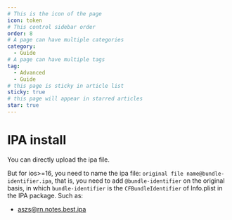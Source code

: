 ```yaml
---
# This is the icon of the page
icon: token
# This control sidebar order
order: 8
# A page can have multiple categories
category:
  - Guide
# A page can have multiple tags
tag:
  - Advanced
  - Guide
# this page is sticky in article list
sticky: true
# this page will appear in starred articles
star: true
---
```


# IPA install

You can directly upload the ipa file. 

But for ios>=16, you need to name the ipa file: `original file name@bundle-identifier.ipa`, that is, you need to add `@bundle-identifier` on the original basis, in which `bundle-identifier` is the `CFBundleIdentifier` of Info.plist in the IPA package. Such as:

- aszs@rn.notes.best.ipa
